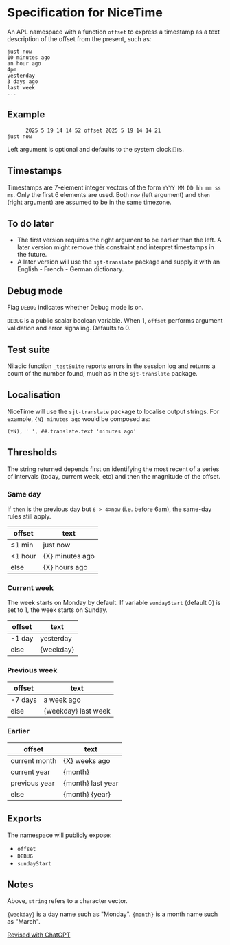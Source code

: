 # Specification for NiceTime

An APL namespace with a function `offset` to express a timestamp as a text description of the offset from the present, such as:

```
just now
10 minutes ago
an hour ago
4pm
yesterday
3 days ago
last week
...
```

## Example

```
      2025 5 19 14 14 52 offset 2025 5 19 14 14 21
just now
```

Left argument is optional and defaults to the system clock `⎕TS`.

## Timestamps

Timestamps are 7-element integer vectors of the form `YYYY MM DD hh mm ss ms`. Only the first 6 elements are used. Both `now` (left argument) and `then` (right argument) are assumed to be in the same timezone.

## To do later

* The first version requires the right argument to be earlier than the left. A later version might remove this constraint and interpret timestamps in the future.
* A later version will use the `sjt-translate` package and supply it with an English - French - German dictionary.

## Debug mode

Flag `DEBUG` indicates whether Debug mode is on.

`DEBUG` is a public scalar boolean variable. When 1, `offset` performs argument validation and error signaling. Defaults to 0.

## Test suite

Niladic function `_testSuite` reports errors in the session log and returns a count of the number found, much as in the `sjt-translate` package.

## Localisation

NiceTime will use the `sjt-translate` package to localise output strings. For example, `{N} minutes ago` would be composed as:

```
(⍕N), ' ', ##.translate.text 'minutes ago'
```

## Thresholds

The string returned depends first on identifying the most recent of a series of intervals (today, current week, etc) and then the magnitude of the offset.

### Same day

If `then` is the previous day but `6 > 4⊃now` (i.e. before 6am), the same-day rules still apply.

| offset  | text            |
| ------- | --------------- |
| ≤1 min  | just now        |
| <1 hour | {X} minutes ago |
| else    | {X} hours ago   |

### Current week

The week starts on Monday by default. If variable `sundayStart` (default 0) is set to 1, the week starts on Sunday.

| offset | text      |
| ------ | --------- |
| -1 day | yesterday |
| else   | {weekday} |

### Previous week

| offset  | text                |
| ------- | ------------------- |
| -7 days | a week ago          |
| else    | {weekday} last week |

### Earlier

| offset        | text              |
| ------------- | ----------------- |
| current month | {X} weeks ago     |
| current year  | {month}           |
| previous year | {month} last year |
| else          | {month} {year}    |

## Exports

The namespace will publicly expose:

* `offset`
* `DEBUG`
* `sundayStart`

## Notes

Above, `string` refers to a character vector.

`{weekday}` is a day name such as "Monday".
`{month}` is a month name such as "March".

[Revised with ChatGPT](https://chatgpt.com/canvas/shared/682c47bea790819180c5aa8edb50a04f)
